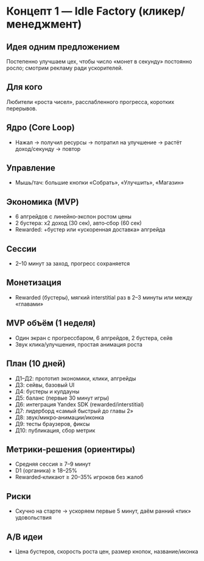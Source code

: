 # Концепт 1 — Idle Factory (кликер/менеджмент)

## Идея одним предложением
Постепенно улучшаем цех, чтобы число «монет в секунду» постоянно росло; смотрим рекламу ради ускорителей.

## Для кого
Любители «роста чисел», расслабленного прогресса, коротких перерывов.

## Ядро (Core Loop)
- Нажал → получил ресурсы → потратил на улучшение → растёт доход/секунду → повтор

## Управление
- Мышь/тач: большие кнопки «Собрать», «Улучшить», «Магазин»

## Экономика (MVP)
- 6 апгрейдов с линейно‑экспон ростом цены
- 2 бустера: x2 доход (30 сек), авто‑сбор (60 сек)
- Rewarded: +бустер или «ускоренная доставка» апгрейда

## Сессии
- 2–10 минут за заход, прогресс сохраняется

## Монетизация
- Rewarded (бустеры), мягкий interstitial раз в 2–3 минуты или между «главами»

## MVP объём (1 неделя)
- Один экран с прогрессбаром, 6 апгрейдов, 2 бустера, сейв
- Звук клика/улучшения, простая анимация роста

## План (10 дней)
- Д1–Д2: прототип экономики, клики, апгрейды
- Д3: сейвы, базовый UI
- Д4: бустеры и кулдауны
- Д5: баланс (первые 30 минут игры)
- Д6: интеграция Yandex SDK (rewarded/interstitial)
- Д7: лидерборд «самый быстрый до главы 2»
- Д8: звук/микро‑анимации/иконка
- Д9: тесты браузеров, фиксы
- Д10: публикация, сбор метрик

## Метрики‑решения (ориентиры)
- Средняя сессия ≥ 7–9 минут
- D1 (органика) ≥ 18–25%
- Rewarded‑кликают ≥ 20–35% игроков без жалоб

## Риски
- Скучно на старте → ускоряем первые 5 минут, даём ранний «пик» удовольствия

## A/B идеи
- Цена бустеров, скорость роста цен, размер кнопок, название/иконка
